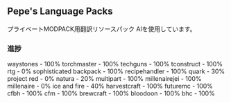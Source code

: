 ## Pepe's Language Packs
プライベートMODPACK用翻訳リソースパック
AIを使用しています。
### 進捗
waystones - 100%
torchmaster - 100%
techguns - 100%
tconstruct - 100%
rtg - 0%
sophisticated backpack - 100%
recipehandler - 100%
quark - 30%
project red - 0%
natura - 20%
multipart - 100%
millenairejei - 100%
millenaire - 0%
ice and fire - 40% 
harvestcraft - 100%
futuremc - 100%
cfbh - 100%
cfm - 100%
brewcraft - 100%
bloodoon - 100%
bhc - 100%